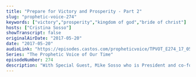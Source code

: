 ```yaml
---
title: "Prepare for Victory and Prosperity - Part 2"
slug: "prophetic-voice-274"
keywords: ["victory","prosperity","kingdom of god","bride of christ"]
hosts: ["Cristina Sosso"]
showTranscript: false
originalAirDate: "2017-05-20"
date: "2017-05-20"
audioLink: "https://episodes.castos.com/propheticvoice/TPVOT_E274_17_05_20-21_Prepare_for_Victory_and_Prosperity_p2.mp3"
Series: "The Prophetic Voice of Our Time"
episodeNumber: 274
description: "With Special Guest, Mike Sosso who is President and co-founder of SOGMI."
---
```

